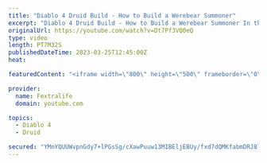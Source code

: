 ```yaml
---
title: "Diablo 4 Druid Build - How to Build a Werebear Summoner"
excerpt: "Diablo 4 Druid Build - How to Build a Werebear Summoner In this Diablo 4 Beta Build Guide, I'll be showing you my Werebear ..."
originalUrl: https://youtube.com/watch?v=Dt7Pf3VQ0eQ
type: video
length: PT7M32S
publishedDateTime: 2023-03-25T12:45:00Z
heat: 

featuredContent: "<iframe width=\"800\" height=\"500\" frameborder=\"0\" src=\"https://www.youtube.com/embed/Dt7Pf3VQ0eQ\" allow=\"accelerometer; autoplay; encrypted-media; gyroscope; picture-in-picture\" allowfullscreen></iframe>"

provider:
  name: Fextralife
  domain: youtube.com

topics:
  - Diablo 4
  - Druid

secured: "YMnYQUUWvpnGdy7+lPGsSg/cXawPuuw13MIBEljEBUy/fxd7dQMKfabmDRJ8lSf9jZtCAXzmWEAshmMDhC1Xsak4afd4fcKnMzEkDgGU8v9b9PGSmyfpvfjl94PlLw/4pq+Dst2ZiWkrBrx6agWj7NnPwvNP2Zi6LiK9/ieRANSQKuha0QUHx2lIUREJk+clndSQqmnZicWGrdlo2EZZNqIdFcXQh6az0ftZRQJ4AOkljpd6+U7Uz4miagDpSe1ygGP6UDTOzeIT+6pWdSCuxfINZZteXh+tInYBCoBOCn4Sp7OeNiJUww1sPG5/q5WAKJg9hVKYUMnaabBBtYjeiXozO478I+ERb4HU9GQfKTErsO28Bjj78Ae591X/JjeQ2zxCCfmPQ0ZgLT22Fx2SMA==;MJO+SRJGzjyGWX/bFaAqFg=="
---
```



